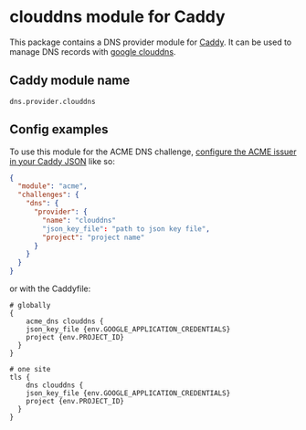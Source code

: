 # clouddns module for Caddy

This package contains a DNS provider module for [Caddy](https://github.com/caddyserver/caddy). It can be used to manage DNS records with [google clouddns](https://cloud.google.com/dns).

## Caddy module name

```
dns.provider.clouddns
```

## Config examples

To use this module for the ACME DNS challenge, [configure the ACME issuer in your Caddy JSON](https://caddyserver.com/docs/json/apps/tls/automation/policies/issuer/acme/) like so:

```json
{
  "module": "acme",
  "challenges": {
    "dns": {
      "provider": {
        "name": "clouddns"
        "json_key_file": "path to json key file",
        "project": "project name"
      }
    }
  }
}
```

or with the Caddyfile:

```
# globally
{
	acme_dns clouddns {
    json_key_file {env.GOOGLE_APPLICATION_CREDENTIALS}
    project {env.PROJECT_ID}
  }
}
```

```
# one site
tls {
	dns clouddns {
    json_key_file {env.GOOGLE_APPLICATION_CREDENTIALS}
    project {env.PROJECT_ID}
  }
}
```
